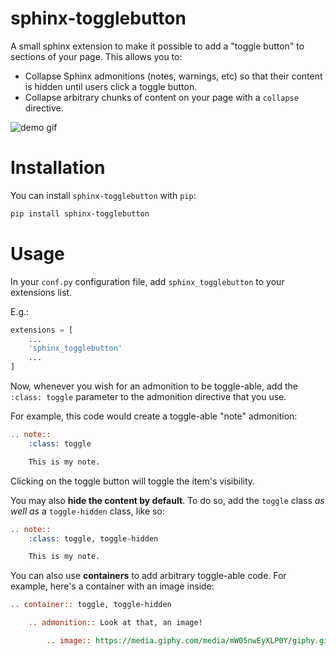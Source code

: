 # sphinx-togglebutton

A small sphinx extension to make it possible to add a "toggle button" to
sections of your page. This allows you to:

- Collapse Sphinx admonitions (notes, warnings, etc) so that their content is hidden
  until users click a toggle button.
- Collapse arbitrary chunks of content on your page with a `collapse` directive.

![demo gif](docs/_static/demo.gif)


Installation
============

You can install `sphinx-togglebutton` with `pip`:

```bash
pip install sphinx-togglebutton
```

Usage
=====

In your `conf.py` configuration file, add `sphinx_togglebutton`
to your extensions list.

E.g.:

```python
extensions = [
    ...
    'sphinx_togglebutton'
    ...
]
```
Now, whenever you wish for an admonition to be toggle-able, add the
`:class: toggle` parameter to the admonition directive that you use.

For example, this code would create a toggle-able "note" admonition:

```rst
.. note::
    :class: toggle

    This is my note.
```

Clicking on the toggle button will toggle the item's visibility.

You may also **hide the content by default**. To do so, add the `toggle`
class *as well as* a `toggle-hidden` class, like so:

```rst
.. note::
    :class: toggle, toggle-hidden

    This is my note.
```

You can also use **containers** to add arbitrary toggle-able code. For example,
here's a container with an image inside:

```rst
.. container:: toggle, toggle-hidden

    .. admonition:: Look at that, an image!

        .. image:: https://media.giphy.com/media/mW05nwEyXLP0Y/giphy.gif
```
